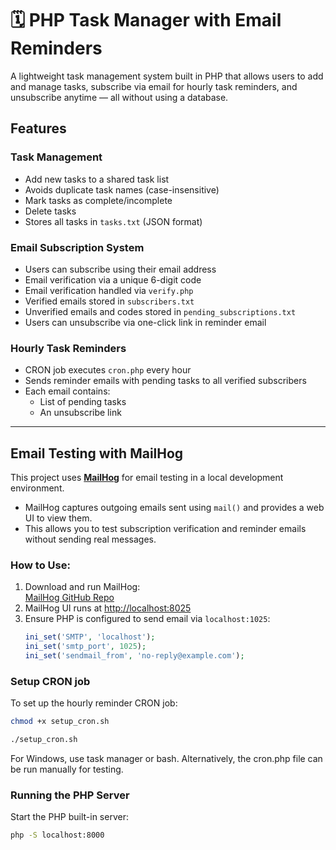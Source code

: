 # 🗓️ PHP Task Manager with Email Reminders

A lightweight task management system built in PHP that allows users to add and manage tasks, subscribe via email for hourly task reminders, and unsubscribe anytime — all without using a database.

## Features

### Task Management
- Add new tasks to a shared task list
- Avoids duplicate task names (case-insensitive)
- Mark tasks as complete/incomplete
- Delete tasks
- Stores all tasks in `tasks.txt` (JSON format)

### Email Subscription System
- Users can subscribe using their email address
- Email verification via a unique 6-digit code
- Email verification handled via `verify.php`
- Verified emails stored in `subscribers.txt`
- Unverified emails and codes stored in `pending_subscriptions.txt`
- Users can unsubscribe via one-click link in reminder email

### Hourly Task Reminders
- CRON job executes `cron.php` every hour
- Sends reminder emails with pending tasks to all verified subscribers
- Each email contains:
  - List of pending tasks
  - An unsubscribe link

---

## Email Testing with MailHog

This project uses **[MailHog](https://github.com/mailhog/MailHog)** for email testing in a local development environment.

- MailHog captures outgoing emails sent using `mail()` and provides a web UI to view them.
- This allows you to test subscription verification and reminder emails without sending real messages.

### How to Use:
1. Download and run MailHog:  
   [MailHog GitHub Repo](https://github.com/mailhog/MailHog)
2. MailHog UI runs at [http://localhost:8025](http://localhost:8025)
3. Ensure PHP is configured to send email via `localhost:1025`:
   ```php
   ini_set('SMTP', 'localhost');
   ini_set('smtp_port', 1025);
   ini_set('sendmail_from', 'no-reply@example.com');

### Setup CRON job
To set up the hourly reminder CRON job:

```bash
chmod +x setup_cron.sh

./setup_cron.sh
```

For Windows, use task manager or bash. Alternatively, the cron.php file can be run manually for testing.

### Running the PHP Server
Start the PHP built-in server:
```bash
php -S localhost:8000